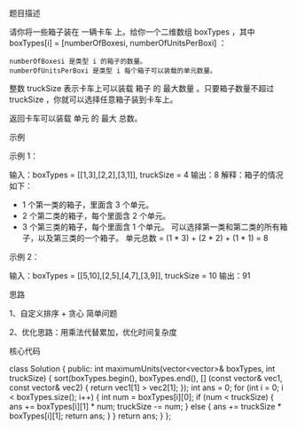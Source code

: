 题目描述

请你将一些箱子装在 一辆卡车 上。给你一个二维数组 boxTypes ，其中 boxTypes[i] = [numberOfBoxesi, numberOfUnitsPerBoxi] ：

    numberOfBoxesi 是类型 i 的箱子的数量。
    numberOfUnitsPerBoxi 是类型 i 每个箱子可以装载的单元数量。

整数 truckSize 表示卡车上可以装载 箱子 的 最大数量 。只要箱子数量不超过 truckSize ，你就可以选择任意箱子装到卡车上。

返回卡车可以装载 单元 的 最大 总数。


示例

示例 1：

输入：boxTypes = [[1,3],[2,2],[3,1]], truckSize = 4
输出：8
解释：箱子的情况如下：
- 1 个第一类的箱子，里面含 3 个单元。
- 2 个第二类的箱子，每个里面含 2 个单元。
- 3 个第三类的箱子，每个里面含 1 个单元。
可以选择第一类和第二类的所有箱子，以及第三类的一个箱子。
单元总数 = (1 * 3) + (2 * 2) + (1 * 1) = 8

示例 2：

输入：boxTypes = [[5,10],[2,5],[4,7],[3,9]], truckSize = 10
输出：91


思路

1、自定义排序 + 贪心 简单问题

2、优化思路：用乘法代替累加，优化时间复杂度


核心代码

class Solution {
public:
    int maximumUnits(vector<vector<int>>& boxTypes, int truckSize) {
        sort(boxTypes.begin(), boxTypes.end(), [] (const vector<int>& vec1, const vector<int>& vec2) {
            return vec1[1] > vec2[1];
        });
        int ans = 0;
        for (int i = 0; i < boxTypes.size(); i++) {
            int num = boxTypes[i][0];
            if (num < truckSize) {
                ans += boxTypes[i][1] * num;
                truckSize -= num;
            } else {
                ans += truckSize * boxTypes[i][1];
                return ans;
            }
        }
        return ans;
    }
};
